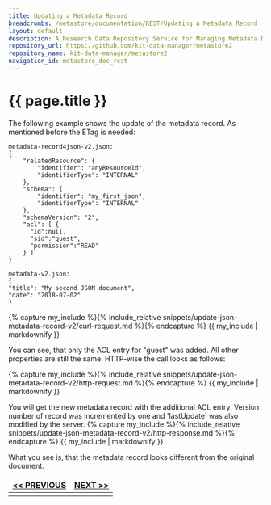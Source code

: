 ```yaml
---
title: Updating a Metadata Record
breadcrumbs: /metastore/documentation/REST/Updating a Metadata Record (edit ACL entries)
layout: default
description: A Research Data Repository Service for Managing Metadata Documents based on JSON or XML.
repository_url: https://github.com/kit-data-manager/metastore2
repository_name: kit-data-manager/metastore2
navigation_id: metastore_doc_rest
---
```


# {{ page.title }}

The following example shows the update of the metadata record. As mentioned before the
ETag is needed:

``` 
metadata-record4json-v2.json:
{
    "relatedResource": {
        "identifier": "anyResourceId",
        "identifierType": "INTERNAL"
    },
    "schema": {
        "identifier": "my_first_json",
        "identifierType": "INTERNAL"
    },
    "schemaVersion": "2",
    "acl": [ {
      "id":null,
      "sid":"guest",
      "permission":"READ"
    } ]
}
``` 

``` 
metadata-v2.json:
{
"title": "My second JSON document",
"date": "2018-07-02"
}
``` 
{% capture my_include %}{% include_relative snippets/update-json-metadata-record-v2/curl-request.md %}{% endcapture %}
{{ my_include | markdownify }}

You can see, that only the ACL entry for "guest" was added. All other properties are still the same. HTTP-wise the call looks as follows: 

{% capture my_include %}{% include_relative snippets/update-json-metadata-record-v2/http-request.md %}{% endcapture %}
{{ my_include | markdownify }}

You will get the new metadata record with the additional ACL entry. Version number of record was incremented by one and 'lastUpdate' was also modified by the server.
{% capture my_include %}{% include_relative snippets/update-json-metadata-record-v2/http-response.md %}{% endcapture %}
{{ my_include | markdownify }}

What you see is, that the metadata record looks different from the original document. 


<style>
td, th {
   border: none!important;
}
</style>
|[<< PREVIOUS](get-metadata-record.html)| [NEXT >>](find-metadata-records.html) |
|:----|----:|
| | |

